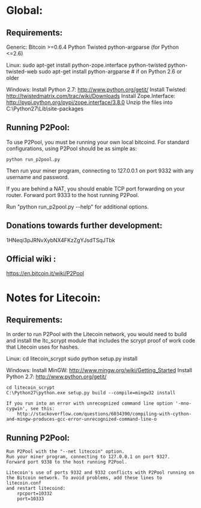 Global:
=========================
Requirements:
-------------------------
Generic:
	Bitcoin >=0.6.4
	Python
	Twisted
	python-argparse (for Python <=2.6)

Linux:
	sudo apt-get install python-zope.interface python-twisted python-twisted-web
	sudo apt-get install python-argparse # if on Python 2.6 or older

Windows:
	Install Python 2.7: http://www.python.org/getit/
	Install Twisted: http://twistedmatrix.com/trac/wiki/Downloads
	Install Zope.Interface: http://pypi.python.org/pypi/zope.interface/3.8.0
		Unzip the files into C:\Python27\Lib\site-packages

Running P2Pool:
-------------------------
To use P2Pool, you must be running your own local bitcoind. For standard
configurations, using P2Pool should be as simple as:

	python run_p2pool.py

Then run your miner program, connecting to 127.0.0.1 on port 9332 with any
username and password.

If you are behind a NAT, you should enable TCP port forwarding on your
router. Forward port 9333 to the host running P2Pool.

Run "python run_p2pool.py --help" for additional options.

Donations towards further development:
-------------------------
1HNeqi3pJRNvXybNX4FKzZgYJsdTSqJTbk

Official wiki :
-------------------------
https://en.bitcoin.it/wiki/P2Pool	
	
Notes for Litecoin:
=========================
Requirements:
-------------------------
In order to run P2Pool with the Litecoin network, you would need to build and install the
ltc_scrypt module that includes the scrypt proof of work code that Litecoin uses for hashes.

Linux:
	cd litecoin_scrypt
	sudo python setup.py install

Windows:
	Install MinGW: http://www.mingw.org/wiki/Getting_Started
	Install Python 2.7: http://www.python.org/getit/

	cd litecoin_scrypt
	C:\Python27\python.exe setup.py build --compile=mingw32 install

	If you run into an error with unrecognized command line option '-mno-cygwin', see this:
		http://stackoverflow.com/questions/6034390/compiling-with-cython-and-mingw-produces-gcc-error-unrecognized-command-line-o

Running P2Pool:
-------------------------
	Run P2Pool with the "--net litecoin" option.
	Run your miner program, connecting to 127.0.0.1 on port 9327.
	Forward port 9338 to the host running P2Pool.
	
	Litecoin's use of ports 9332 and 9332 conflicts with P2Pool running on
	the Bitcoin network. To avoid problems, add these lines to litecoin.conf
	and restart litecoind:
		rpcport=10332
		port=10333
